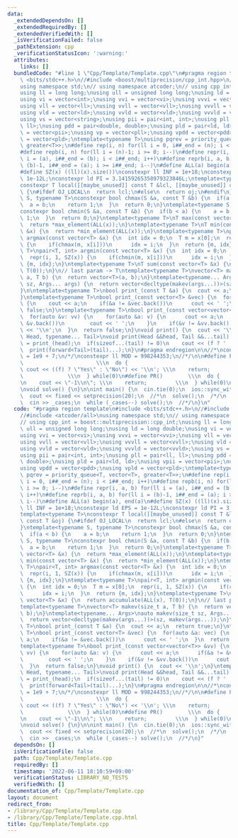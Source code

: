```yaml
---
data:
  _extendedDependsOn: []
  _extendedRequiredBy: []
  _extendedVerifiedWith: []
  _isVerificationFailed: false
  _pathExtension: cpp
  _verificationStatusIcon: ':warning:'
  attributes:
    links: []
  bundledCode: "#line 1 \"Cpp/Template/Template.cpp\"\n#pragma region template\n#include\
    \ <bits/stdc++.h>\n//#include <boost/multiprecision/cpp_int.hpp>\n//#include <atcoder/all>\n\
    using namespace std;\n// using namespace atcoder;\n// using cpp_int = boost::multiprecision::cpp_int;\n\
    using ll = long long;\nusing ull = unsigned long long;\nusing ld = long double;\n\
    using vi = vector<int>;\nusing vvi = vector<vi>;\nusing vvvi = vector<vvi>;\n\
    using vll = vector<ll>;\nusing vvll = vector<vll>;\nusing vvvll = vector<vvll>;\n\
    using vld = vector<ld>;\nusing vvld = vector<vld>;\nusing vvvld = vector<vvld>;\n\
    using vs = vector<string>;\nusing pii = pair<int, int>;\nusing pll = pair<ll,\
    \ ll>;\nusing pdd = pair<double, double>;\nusing pld = pair<ld, ld>;\nusing vpii\
    \ = vector<pii>;\nusing vp = vector<pll>;\nusing vpdd = vector<pdd>;\nusing vpld\
    \ = vector<pld>;\ntemplate<typename T>\nusing pqrev = priority_queue<T, vector<T>,\
    \ greater<T>>;\n#define rep(i, n) for(ll i = 0, i##_end = (n); i < i##_end; i++)\n\
    #define repb(i, n) for(ll i = (n)-1; i >= 0; i--)\n#define repr(i, a, b) for(ll\
    \ i = (a), i##_end = (b); i < i##_end; i++)\n#define reprb(i, a, b) for(ll i =\
    \ (b)-1, i##_end = (a); i >= i##_end; i--)\n#define ALL(a) begin(a), end(a)\n\
    #define SZ(x) ((ll)(x).size())\nconstexpr ll INF = 1e+18;\nconstexpr ld EPS =\
    \ 1e-12L;\nconstexpr ld PI = 3.14159265358979323846L;\ntemplate<typename T>\n\
    constexpr T local([[maybe_unused]] const T &lcl, [[maybe_unused]] const T &oj)\
    \ {\n#ifdef OJ_LOCAL\n  return lcl;\n#else\n  return oj;\n#endif\n}\ntemplate<typename\
    \ S, typename T>\nconstexpr bool chmax(S &a, const T &b) {\n  if(a < b) {\n  \
    \  a = b;\n    return 1;\n  }\n  return 0;\n}\ntemplate<typename S, typename T>\n\
    constexpr bool chmin(S &a, const T &b) {\n  if(b < a) {\n    a = b;\n    return\
    \ 1;\n  }\n  return 0;\n}\ntemplate<typename T>\nT max(const vector<T> &x) {\n\
    \  return *max_element(ALL(x));\n}\ntemplate<typename T>\nT min(const vector<T>\
    \ &x) {\n  return *min_element(ALL(x));\n}\ntemplate<typename T>\npair<T, int>\
    \ argmax(const vector<T> &x) {\n  int idx = 0;\n  T m = x[0];\n  repr(i, 1, SZ(x))\
    \ {\n    if(chmax(m, x[i]))\n      idx = i;\n  }\n  return {m, idx};\n}\ntemplate<typename\
    \ T>\npair<T, int> argmin(const vector<T> &x) {\n  int idx = 0;\n  T m = x[0];\n\
    \  repr(i, 1, SZ(x)) {\n    if(chmin(m, x[i]))\n      idx = i;\n  }\n  return\
    \ {m, idx};\n}\ntemplate<typename T>\nT sum(const vector<T> &x) {\n  return accumulate(ALL(x),\
    \ T(0));\n}\n// last param -> T\ntemplate<typename T>\nvector<T> makev(size_t\
    \ a, T b) {\n  return vector<T>(a, b);\n}\ntemplate<typename... Args>\nauto makev(size_t\
    \ sz, Args... args) {\n  return vector<decltype(makev(args...))>(sz, makev(args...));\n\
    }\n\ntemplate<typename T>\nbool print_(const T &a) {\n  cout << a;\n  return true;\n\
    }\ntemplate<typename T>\nbool print_(const vector<T> &vec) {\n  for(auto &a: vec)\
    \ {\n    cout << a;\n    if(&a != &vec.back())\n      cout << ' ';\n  }\n  return\
    \ false;\n}\ntemplate<typename T>\nbool print_(const vector<vector<T>> &vv) {\n\
    \  for(auto &v: vv) {\n    for(auto &a: v) {\n      cout << a;\n      if(&a !=\
    \ &v.back())\n        cout << ' ';\n    }\n    if(&v != &vv.back())\n      cout\
    \ << '\\n';\n  }\n  return false;\n}\nvoid print() {\n  cout << '\\n';\n}\ntemplate<typename\
    \ Head, typename... Tail>\nvoid print(Head &&head, Tail &&...tail) {\n  bool f\
    \ = print_(head);\n  if(sizeof...(tail) != 0)\n    cout << (f ? ' ' : '\\n');\n\
    \  print(forward<Tail>(tail)...);\n}\n#pragma endregion\n\n//*\nconstexpr ll MOD\
    \ = 1e9 + 7;\n/*/\nconstexpr ll MOD = 998244353;\n//*/\n\n#define PRF(f)     \
    \                       \\\n  do {                                    \\\n   \
    \ cout << ((f) ? \"Yes\" : \"No\") << '\\n'; \\\n    return;                 \
    \              \\\n  } while(0)\n#define PR()        \\\n  do {              \\\
    \n    cout << \"-1\\n\"; \\\n    return;         \\\n  } while(0)\n//#define PRECISION\n\
    \nvoid solve() {\n}\n\nint main() {\n  cin.tie(0);\n  ios::sync_with_stdio(false);\n\
    \  cout << fixed << setprecision(20);\n  //*\n  solve();\n  /*/\n  ll _cases;\n\
    \  cin >> _cases;\n  while (_cases--) solve();\n  //*/\n}\n"
  code: "#pragma region template\n#include <bits/stdc++.h>\n//#include <boost/multiprecision/cpp_int.hpp>\n\
    //#include <atcoder/all>\nusing namespace std;\n// using namespace atcoder;\n\
    // using cpp_int = boost::multiprecision::cpp_int;\nusing ll = long long;\nusing\
    \ ull = unsigned long long;\nusing ld = long double;\nusing vi = vector<int>;\n\
    using vvi = vector<vi>;\nusing vvvi = vector<vvi>;\nusing vll = vector<ll>;\n\
    using vvll = vector<vll>;\nusing vvvll = vector<vvll>;\nusing vld = vector<ld>;\n\
    using vvld = vector<vld>;\nusing vvvld = vector<vvld>;\nusing vs = vector<string>;\n\
    using pii = pair<int, int>;\nusing pll = pair<ll, ll>;\nusing pdd = pair<double,\
    \ double>;\nusing pld = pair<ld, ld>;\nusing vpii = vector<pii>;\nusing vp = vector<pll>;\n\
    using vpdd = vector<pdd>;\nusing vpld = vector<pld>;\ntemplate<typename T>\nusing\
    \ pqrev = priority_queue<T, vector<T>, greater<T>>;\n#define rep(i, n) for(ll\
    \ i = 0, i##_end = (n); i < i##_end; i++)\n#define repb(i, n) for(ll i = (n)-1;\
    \ i >= 0; i--)\n#define repr(i, a, b) for(ll i = (a), i##_end = (b); i < i##_end;\
    \ i++)\n#define reprb(i, a, b) for(ll i = (b)-1, i##_end = (a); i >= i##_end;\
    \ i--)\n#define ALL(a) begin(a), end(a)\n#define SZ(x) ((ll)(x).size())\nconstexpr\
    \ ll INF = 1e+18;\nconstexpr ld EPS = 1e-12L;\nconstexpr ld PI = 3.14159265358979323846L;\n\
    template<typename T>\nconstexpr T local([[maybe_unused]] const T &lcl, [[maybe_unused]]\
    \ const T &oj) {\n#ifdef OJ_LOCAL\n  return lcl;\n#else\n  return oj;\n#endif\n\
    }\ntemplate<typename S, typename T>\nconstexpr bool chmax(S &a, const T &b) {\n\
    \  if(a < b) {\n    a = b;\n    return 1;\n  }\n  return 0;\n}\ntemplate<typename\
    \ S, typename T>\nconstexpr bool chmin(S &a, const T &b) {\n  if(b < a) {\n  \
    \  a = b;\n    return 1;\n  }\n  return 0;\n}\ntemplate<typename T>\nT max(const\
    \ vector<T> &x) {\n  return *max_element(ALL(x));\n}\ntemplate<typename T>\nT\
    \ min(const vector<T> &x) {\n  return *min_element(ALL(x));\n}\ntemplate<typename\
    \ T>\npair<T, int> argmax(const vector<T> &x) {\n  int idx = 0;\n  T m = x[0];\n\
    \  repr(i, 1, SZ(x)) {\n    if(chmax(m, x[i]))\n      idx = i;\n  }\n  return\
    \ {m, idx};\n}\ntemplate<typename T>\npair<T, int> argmin(const vector<T> &x)\
    \ {\n  int idx = 0;\n  T m = x[0];\n  repr(i, 1, SZ(x)) {\n    if(chmin(m, x[i]))\n\
    \      idx = i;\n  }\n  return {m, idx};\n}\ntemplate<typename T>\nT sum(const\
    \ vector<T> &x) {\n  return accumulate(ALL(x), T(0));\n}\n// last param -> T\n\
    template<typename T>\nvector<T> makev(size_t a, T b) {\n  return vector<T>(a,\
    \ b);\n}\ntemplate<typename... Args>\nauto makev(size_t sz, Args... args) {\n\
    \  return vector<decltype(makev(args...))>(sz, makev(args...));\n}\n\ntemplate<typename\
    \ T>\nbool print_(const T &a) {\n  cout << a;\n  return true;\n}\ntemplate<typename\
    \ T>\nbool print_(const vector<T> &vec) {\n  for(auto &a: vec) {\n    cout <<\
    \ a;\n    if(&a != &vec.back())\n      cout << ' ';\n  }\n  return false;\n}\n\
    template<typename T>\nbool print_(const vector<vector<T>> &vv) {\n  for(auto &v:\
    \ vv) {\n    for(auto &a: v) {\n      cout << a;\n      if(&a != &v.back())\n\
    \        cout << ' ';\n    }\n    if(&v != &vv.back())\n      cout << '\\n';\n\
    \  }\n  return false;\n}\nvoid print() {\n  cout << '\\n';\n}\ntemplate<typename\
    \ Head, typename... Tail>\nvoid print(Head &&head, Tail &&...tail) {\n  bool f\
    \ = print_(head);\n  if(sizeof...(tail) != 0)\n    cout << (f ? ' ' : '\\n');\n\
    \  print(forward<Tail>(tail)...);\n}\n#pragma endregion\n\n//*\nconstexpr ll MOD\
    \ = 1e9 + 7;\n/*/\nconstexpr ll MOD = 998244353;\n//*/\n\n#define PRF(f)     \
    \                       \\\n  do {                                    \\\n   \
    \ cout << ((f) ? \"Yes\" : \"No\") << '\\n'; \\\n    return;                 \
    \              \\\n  } while(0)\n#define PR()        \\\n  do {              \\\
    \n    cout << \"-1\\n\"; \\\n    return;         \\\n  } while(0)\n//#define PRECISION\n\
    \nvoid solve() {\n}\n\nint main() {\n  cin.tie(0);\n  ios::sync_with_stdio(false);\n\
    \  cout << fixed << setprecision(20);\n  //*\n  solve();\n  /*/\n  ll _cases;\n\
    \  cin >> _cases;\n  while (_cases--) solve();\n  //*/\n}"
  dependsOn: []
  isVerificationFile: false
  path: Cpp/Template/Template.cpp
  requiredBy: []
  timestamp: '2022-06-11 18:10:59+09:00'
  verificationStatus: LIBRARY_NO_TESTS
  verifiedWith: []
documentation_of: Cpp/Template/Template.cpp
layout: document
redirect_from:
- /library/Cpp/Template/Template.cpp
- /library/Cpp/Template/Template.cpp.html
title: Cpp/Template/Template.cpp
---
```


